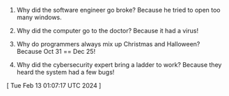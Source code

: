  
1. Why did the software engineer go broke?
Because he tried to open too many windows.

2. Why did the computer go to the doctor?
Because it had a virus!

3. Why do programmers always mix up Christmas and Halloween?
Because Oct 31 == Dec 25!

4. Why did the cybersecurity expert bring a ladder to work?
Because they heard the system had a few bugs!
 
[ 
Tue Feb 13 01:07:17 UTC 2024
 ]
